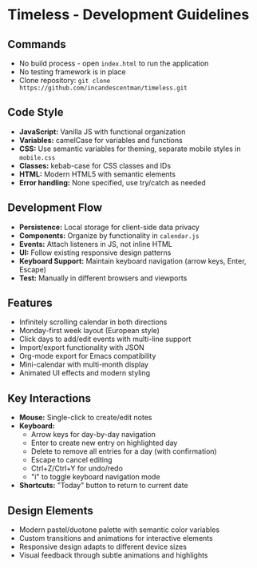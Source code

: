# Timeless - Development Guidelines

## Commands
- No build process - open `index.html` to run the application
- No testing framework is in place
- Clone repository: `git clone https://github.com/incandescentman/timeless.git`

## Code Style
- **JavaScript:** Vanilla JS with functional organization 
- **Variables:** camelCase for variables and functions
- **CSS:** Use semantic variables for theming, separate mobile styles in `mobile.css`
- **Classes:** kebab-case for CSS classes and IDs
- **HTML:** Modern HTML5 with semantic elements
- **Error handling:** None specified, use try/catch as needed

## Development Flow
- **Persistence:** Local storage for client-side data privacy
- **Components:** Organize by functionality in `calendar.js`
- **Events:** Attach listeners in JS, not inline HTML
- **UI:** Follow existing responsive design patterns
- **Keyboard Support:** Maintain keyboard navigation (arrow keys, Enter, Escape)
- **Test:** Manually in different browsers and viewports

## Features
- Infinitely scrolling calendar in both directions
- Monday-first week layout (European style)
- Click days to add/edit events with multi-line support
- Import/export functionality with JSON
- Org-mode export for Emacs compatibility
- Mini-calendar with multi-month display
- Animated UI effects and modern styling

## Key Interactions
- **Mouse:** Single-click to create/edit notes
- **Keyboard:** 
  - Arrow keys for day-by-day navigation
  - Enter to create new entry on highlighted day
  - Delete to remove all entries for a day (with confirmation)
  - Escape to cancel editing
  - Ctrl+Z/Ctrl+Y for undo/redo
  - "i" to toggle keyboard navigation mode
- **Shortcuts:** "Today" button to return to current date

## Design Elements
- Modern pastel/duotone palette with semantic color variables
- Custom transitions and animations for interactive elements
- Responsive design adapts to different device sizes
- Visual feedback through subtle animations and highlights